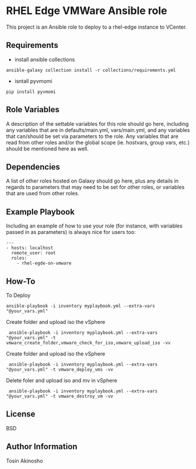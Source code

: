 RHEL Edge VMWare Ansible role
=========

This project is an Ansible role to deploy to a rhel-edge instance to VCenter.


Requirements
------------
* install ansible collections
```
ansible-galaxy collection install -r collections/requirements.yml
```
* isntall pyvmomi
```
pip install pyvmomi
```

Role Variables
--------------

A description of the settable variables for this role should go here, including any variables that are in defaults/main.yml, vars/main.yml, and any variables that can/should be set via parameters to the role. Any variables that are read from other roles and/or the global scope (ie. hostvars, group vars, etc.) should be mentioned here as well.

Dependencies
------------

A list of other roles hosted on Galaxy should go here, plus any details in regards to parameters that may need to be set for other roles, or variables that are used from other roles.

Example Playbook
----------------

Including an example of how to use your role (for instance, with variables passed in as parameters) is always nice for users too:

    ---
    - hosts: localhost
      remote_user: root
      roles:
        - rhel-egde-on-vmware

How-To 
--------

To Deploy 

```
ansible-playbook -i inventory myplaybook.yml --extra-vars "@your_vars.yml"
```

Create folder and upload iso the vSphere
```
 ansible-playbook -i inventory myplaybook.yml --extra-vars "@your_vars.yml" -t vmware_create_folder,vmware_check_for_iso,vmware_upload_iso -vv
```


Create folder and upload iso the vSphere
```
 ansible-playbook -i inventory myplaybook.yml --extra-vars "@your_vars.yml" -t vmware_deploy_vms -vv
```


Delete foler and upload iso and mv in  vSphere
```
 ansible-playbook -i inventory myplaybook.yml --extra-vars "@your_vars.yml" -t vmware_destroy_vm -vv
```
License
-------

BSD

Author Information
------------------

Tosin Akinosho

